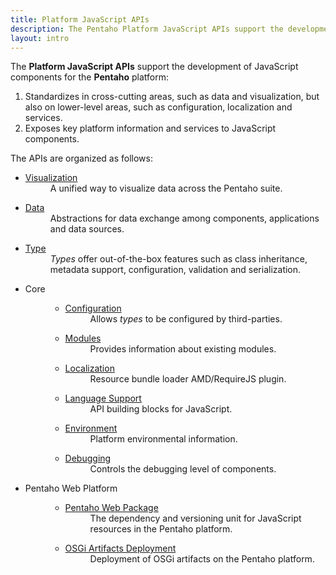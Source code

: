 ```yaml
---
title: Platform JavaScript APIs
description: The Pentaho Platform JavaScript APIs support the development of JavaScript components for the Pentaho platform.
layout: intro
---
```


The **Platform JavaScript APIs** support the development of JavaScript components for the **Pentaho** platform:
1. Standardizes in cross-cutting areas, such as data and visualization, 
   but also on lower-level areas, such as configuration, localization and services. 
2. Exposes key platform information and services to JavaScript components.

The APIs are organized as follows:
<ul class="api-list">
    <li class="bigger api-box">
        <dl>
            <dt>
                <a title="Pentaho JavaScript Visualization API" href="platform/visual">Visualization</a>
            </dt>
            <dd>A unified way to visualize data across the Pentaho suite.</dd>
        </dl>
    </li>
    <li class="api-box">
        <dl>
            <dt>
                <a title="Pentaho JavaScript Data API" 
                   href="{{site.refDocsUrlPattern | replace: '$', 'pentaho.data'}}">Data</a>
            </dt>
            <dd>Abstractions for data exchange among components, applications and data sources.
                <ul style="display: none;">
                    <li>
                        <dl>
                            <dt>
                                <a title="Pentaho JavaScript Data Access API" href="data/access">Data Access</a>
                            </dt>
                            <dd>Unreleased</dd>
                        </dl>
                    </li>
                </ul>
            </dd>
        </dl>
    </li>
    <li class="api-box">
        <dl>
            <dt>
                <a title="Pentaho JavaScript Type API" 
                   href="{{site.refDocsUrlPattern | replace: '$', 'pentaho.type'}}">Type</a>
            </dt>
            <dd><em>Types</em> offer out-of-the-box features such as class inheritance, metadata support, 
                configuration, validation and serialization.
            </dd>
        </dl>
    </li>
    <li class="bigger">
        <dl>
            <dt id="core">
                Core
            </dt>
            <dd>
                <ul>
                    <li>
                        <dl>
                            <dt>
                                <a title="Pentaho JavaScript Configuration API" 
                                href="platform/configuration">Configuration</a>
                            </dt>
                            <dd>Allows <em>types</em> to be configured by third-parties.</dd>
                        </dl>
                    </li>
                    <li>
                        <dl>
                            <dt>
                                <a title="Pentaho JavaScript Modules API" 
                                   href="{{site.refDocsUrlPattern | replace: '$', 'pentaho.modules'}}">Modules</a>
                            </dt>
                            <dd>Provides information about existing modules.</dd>
                        </dl>
                    </li>
                    <li>
                        <dl>
                            <dt>
                                <a title="Pentaho JavaScript Localization API"
                                   href="{{site.refDocsUrlPattern | replace: '$', 'pentaho.i18n'}}">Localization</a>
                            </dt>
                            <dd>Resource bundle loader AMD/RequireJS plugin.</dd>
                        </dl>
                    </li>
                    <li>
                        <dl>
                            <dt>
                                <a title="Pentaho JavaScript Language Support API"
                                   href="{{site.refDocsUrlPattern | replace: '$', 'pentaho.lang'}}">Language Support</a>
                            </dt>
                            <dd>API building blocks for JavaScript.</dd>
                        </dl>
                    </li>
                    <li>
                        <dl>
                            <dt>
                                <a title="Pentaho JavaScript Environment API" 
                                   href="{{site.refDocsUrlPattern | replace: '$', 'pentaho.environment'}}">Environment</a>
                            </dt>
                            <dd>Platform environmental information.</dd>
                        </dl>
                    </li>
                    <li>
                        <dl>
                            <dt>
                                <a title="Pentaho JavaScript Debugging Control API"
                                   href="{{site.refDocsUrlPattern | replace: '$', 'pentaho.debug'}}">Debugging</a>
                            </dt>
                            <dd>Controls the debugging level of components.</dd>
                        </dl>
                    </li>
                </ul>
            </dd>
        </dl>
    </li>
    <li class="bigger ground-layer">
        <dl>
            <dt id="ground">
                Pentaho Web Platform
            </dt>
            <dd>
                <ul>
                    <li>
                        <dl>
                            <dt>
                                <a title="Pentaho Web Package" href="platform/web-package">Pentaho Web Package</a>
                            </dt>
                            <dd>The dependency and versioning unit for JavaScript resources
                                in the Pentaho platform.</dd>
                        </dl>
                    </li>
                </ul>
                <ul>
                    <li>
                        <dl>
                            <dt>
                                <a title="OSGi Artifacts Deployment" href="platform/osgi-deployment">
                                OSGi Artifacts Deployment
                                </a>
                            </dt>
                            <dd>Deployment of OSGi artifacts on the Pentaho platform.</dd>
                        </dl>
                    </li>
                </ul>
            </dd>
        </dl>
    </li>
</ul>
